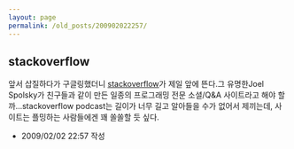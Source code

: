 ```yaml
---
layout: page
permalink: /old_posts/200902022257/
---
```


## stackoverflow

앞서 삽질하다가 구글링했더니 <a href="http://stackoverflow.com/">stackoverflow</a>가 제일 앞에 뜬다.그 유명한Joel Spolsky가 친구들과 같이 만든 일종의 프로그래밍 전문 소셜/Q&A 사이트라고 해야 할까...stackoverflow podcast는 길이가 너무 길고 알아들을 수가 없어서 제끼는데, 사이트는 플밍하는 사람들에겐 꽤 쏠쏠할 듯 싶다.



- 2009/02/02 22:57 작성